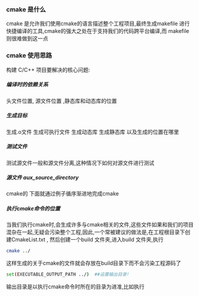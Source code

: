 ### cmake 是什么
cmake 是允许我们使用cmake的语言描述整个工程项目,最终生成makefile 进行快捷编译的工具,cmake的强大之处在于支持我们的代码跨平台编译,而 makefile 则很难做到这一点

### cmake 使用思路
构建 C/C++ 项目要解决的核心问题:
##### 编译时的依赖关系
头文件位置, 源文件位置 ,静态库和动态库的位置
##### 生成目标
生成.o文件
生成可执行文件
生成动态库
生成静态库
以及生成的位置在哪里
##### 测试文件
测试源文件一般和源文件分离,这种情况下如何对源文件进行测试



##### 源文件 aux_source_directory


cmake的
下面就通过例子循序渐进地完成cmake
##### 执行cmake命令的位置
当我们执行cmake时,会生成许多与cmake相关的文件,这些文件如果和我们的项目混杂在一起,无疑会污染整个工程,因此,一个常被建议的做法是,在工程根目录下创建CmakeList.txt , 然后创建一个build 文件夹,进入build 文件夹,执行
```bash
cmake ../
```
这样生成的关于cmake的文件就会存放在build目录下而不会污染工程源码了



```bash
set(EXECUTABLE_OUTPUT_PATH ../)  ##设置输出目录!
```
输出目录是以执行cmake命令时所在的目录为进准,比如执行